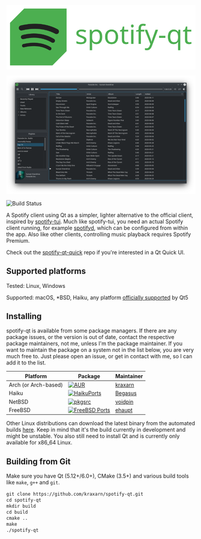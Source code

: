 <p align="center">
    <img src=".github/img/logo.svg"/>
</p>

![spotify-qt with breeze dark](.github/img/spotify-qt.png)

![Build Status](https://github.com/kraxarn/spotify-qt/workflows/CMake/badge.svg)

A Spotify client using Qt as a simpler, lighter alternative to the official client, inspired by [spotify-tui](https://github.com/Rigellute/spotify-tui).
Much like spotify-tui, you need an actual Spotify client running, for example [spotifyd](https://github.com/Spotifyd/spotifyd), which can be configured from within the app. Also like other clients, controlling music playback requires Spotify Premium.

Check out the [spotify-qt-quick](https://github.com/kraxarn/spotify-qt-quick) repo if you're interested in a Qt Quick UI.

## Supported platforms
Tested: Linux, Windows

Supported: macOS, *BSD, Haiku, any platform [officially supported](https://doc.qt.io/qt-5/supported-platforms.html) by Qt5

## Installing
spotify-qt is available from some package managers. If there are any package issues, or the version is out of date, contact the respective package maintainers, not me, unless I'm the package maintainer.
If you want to maintain the package on a system not in the list below, you are very much free to. Just please open an issue, or get in contact with me, so I can add it to the list.

| Platform | Package | Maintainer |
| -------- | ------- | ---------- |
| Arch (or Arch-based) | [![AUR](https://repology.org/badge/version-for-repo/aur/spotify-qt.svg?header=AUR)](https://aur.archlinux.org/packages/spotify-qt) | [kraxarn](https://github.com/kraxarn) |
| Haiku | [![HaikuPorts](https://repology.org/badge/version-for-repo/haikuports_master/spotify-qt.svg?header=HaikuPorts)](https://github.com/haikuports/haikuports/tree/master/media-sound/spotify_qt) | [Begasus](https://github.com/Begasus) |
| NetBSD | [![pkgsrc](https://repology.org/badge/version-for-repo/pkgsrc_current/spotify-qt.svg?header=pkgsrc)](https://pkgsrc.se/audio/spotify-qt) | [voidpin](https://github.com/voidpin) |
| FreeBSD | [![FreeBSD Ports](https://repology.org/badge/version-for-repo/freebsd/spotify-qt.svg?header=FreeBSD%20Ports)](https://www.freshports.org/audio/spotify-qt) | [ehaupt](https://github.com/ehaupt) |

Other Linux distributions can download the latest binary from the automated builds [here](https://kraxarn.github.io/latest-artifact?owner=kraxarn&repo=spotify-qt).
Keep in mind that it's the build currently in development and might be unstable. You also still need to install Qt and is currently only available for x86_64 Linux.

## Building from Git
Make sure you have Qt (5.12+/6.0+), CMake (3.5+) and various build tools like `make`, `g++` and `git`.
```
git clone https://github.com/kraxarn/spotify-qt.git
cd spotify-qt
mkdir build
cd build
cmake ..
make
./spotify-qt
```